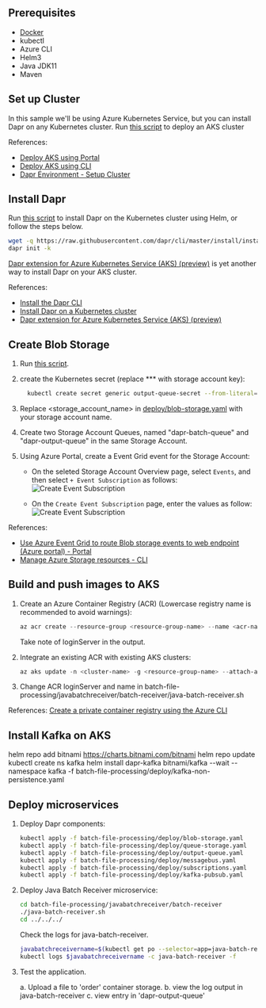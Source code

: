 ## Prerequisites

* [Docker](https://docs.docker.com/engine/install/)
* kubectl
* Azure CLI
* Helm3
* Java JDK11
* Maven


## Set up Cluster

In this sample we'll be using Azure Kubernetes Service, but you can install Dapr on any Kubernetes cluster.
Run [this script](deploy/deploy_aks.sh) to deploy an AKS cluster 

References:

* [Deploy AKS using Portal](https://docs.microsoft.com/en-us/azure/aks/kubernetes-walkthrough-portal)
* [Deploy AKS using CLI](https://docs.dapr.io/operations/hosting/kubernetes/cluster/setup-aks/)
* [Dapr Environment - Setup Cluster](https://docs.dapr.io/getting-started/install-dapr/#setup-cluster)

## Install Dapr

Run [this script](deploy/deploy_dapr_aks.sh) to install Dapr on the Kubernetes cluster using Helm, or follow the steps below.

```bash
wget -q https://raw.githubusercontent.com/dapr/cli/master/install/install.sh -O - | DAPR_INSTALL_DIR="$HOME/dapr" /bin/bash
dapr init -k
```

[Dapr extension for Azure Kubernetes Service (AKS) (preview)](https://docs.microsoft.com/en-us/azure/aks/dapr) is yet another way to install Dapr on your AKS cluster.

References:

* [Install the Dapr CLI](https://docs.dapr.io/getting-started/install-dapr-cli/)
* [Install Dapr on a Kubernetes cluster](https://docs.dapr.io/operations/hosting/kubernetes/kubernetes-deploy)
* [Dapr extension for Azure Kubernetes Service (AKS) (preview)](https://docs.microsoft.com/en-us/azure/aks/dapr)

## Create Blob Storage

1. Run [this script](deploy/deploy_storage.sh).

2. create the Kubernetes secret (replace *** with storage account key):
   ```bash
     kubectl create secret generic output-queue-secret --from-literal=connectionString=*********
    ```
3. Replace <storage_account_name> in [deploy/blob-storage.yaml](deploy/blob-storage.yaml) with your storage account name.

4. Create two Storage Account Queues, named "dapr-batch-queue" and "dapr-output-queue" in the same Storage Account.

5. Using Azure Portal, create a Event Grid event for the Storage Account:

   * On the seleted Storage Account Overview page, select `Events`, and then select `+ Event Subscription` as follows: ![Create Event Subscription](images/create-event-subscription.png)

   * On the `Create Event Subscription` page, enter the values as follow: ![Create Event Subscription](images/new-event-subscription.png)

References:

* [Use Azure Event Grid to route Blob storage events to web endpoint (Azure portal) - Portal](https://docs.microsoft.com/en-us/azure/event-grid/blob-event-quickstart-portal)
* [Manage Azure Storage resources - CLI](https://docs.microsoft.com/en-us/cli/azure/storage?view=azure-cli-latest)

## Build and push images to AKS

1. Create an Azure Container Registry (ACR) (Lowercase registry name is recommended to avoid warnings):

    ```powershell
    az acr create --resource-group <resource-group-name> --name <acr-name> --sku Basic
    ```

    Take note of loginServer in the output.

2. Integrate an existing ACR with existing AKS clusters:

    ```powershell
    az aks update -n <cluster-name> -g <resource-group-name> --attach-acr <acr-name>
    ```

3. Change ACR loginServer and name in batch-file-processing/javabatchreceiver/batch-receiver/java-batch-receiver.sh

References:
[Create a private container registry using the Azure CLI](https://docs.microsoft.com/en-us/azure/container-registry/container-registry-get-started-azure-cli)

## Install Kafka on AKS

helm repo add bitnami https://charts.bitnami.com/bitnami
helm repo update
kubectl create ns kafka
helm install dapr-kafka bitnami/kafka --wait --namespace kafka -f batch-file-processing/deploy/kafka-non-persistence.yaml

## Deploy microservices

1. Deploy Dapr components:

    ```bash
    kubectl apply -f batch-file-processing/deploy/blob-storage.yaml   
    kubectl apply -f batch-file-processing/deploy/queue-storage.yaml 
    kubectl apply -f batch-file-processing/deploy/output-queue.yaml
    kubectl apply -f batch-file-processing/deploy/messagebus.yaml
    kubectl apply -f batch-file-processing/deploy/subscriptions.yaml
    kubectl apply -f batch-file-processing/deploy/kafka-pubsub.yaml
    ```

2. Deploy Java Batch Receiver microservice:

    ```bash
    cd batch-file-processing/javabatchreceiver/batch-receiver
    ./java-batch-receiver.sh
    cd ../../../
    ```

    Check the logs for java-batch-receiver.
    ```bash 
    javabatchreceivername=$(kubectl get po --selector=app=java-batch-receiver -o jsonpath='{.items[*].metadata.name}')
    kubectl logs $javabatchreceivername -c java-batch-receiver -f
    ```
3. Test the application.

    a. Upload a file to 'order' container storage.
    b. view the log output in java-batch-receiver
    c. view entry in 'dapr-output-queue'

